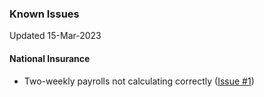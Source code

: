### Known Issues

Updated 15-Mar-2023

#### National Insurance

- Two-weekly payrolls not calculating correctly ([Issue #1](https://github.com/paytools-fdn/Paytools.Core/issues/1))
